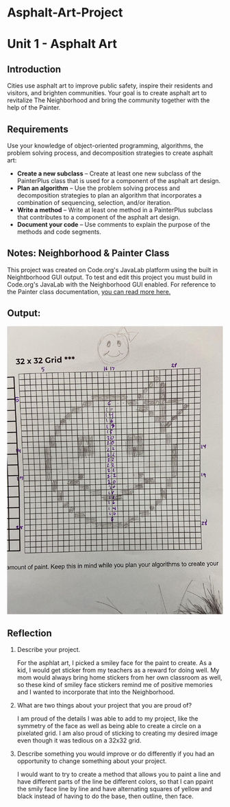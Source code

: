 # Asphalt-Art-Project
# Unit 1 - Asphalt Art

## Introduction

Cities use asphalt art to improve public safety, inspire their residents and visitors, and brighten communities. Your goal is to create asphalt art to revitalize The Neighborhood and bring the community together with the help of the Painter.

## Requirements

Use your knowledge of object-oriented programming, algorithms, the problem solving process, and decomposition strategies to create asphalt art:
- **Create a new subclass** – Create at least one new subclass of the PainterPlus class that is used for a component of the asphalt art design.
- **Plan an algorithm** – Use the problem solving process and decomposition strategies to plan an algorithm that incorporates a combination of sequencing, selection, and/or iteration.
- **Write a method** – Write at least one method in a PainterPlus subclass that contributes to a component of the asphalt art design.
- **Document your code** – Use comments to explain the purpose of the methods and code segments.

## Notes: Neighborhood & Painter Class

This project was created on Code.org's JavaLab platform using the built in Neightborhood GUI output. To test and edit this project you must build in Code.org's JavaLab with the Neighborhood GUI enabled. For reference to the Painter class documentation, [you can read more here.](https://studio.code.org/docs/ide/javalab/classes/Painter)

## Output:

![My sketch!](https://github.com/chloekp/Asphalt-Art-Project/blob/main/asphaltartsketch.jpg?raw=true)


## Reflection

1. Describe your project.

   For the asphlat art, I picked a smiley face for the paint to create. As a kid, I would get sticker from my teachers as a reward for doing well. My mom would always bring home stickers from her own classroom as well, so these kind of smiley face stickers remind me of positive memories and I wanted to incorporate that into the Neighborhood.

2. What are two things about your project that you are proud of?

   I am proud of the details I was able to add to my project, like the symmetry of the face as well as being able to create a circle on a pixelated grid. I am also proud of sticking to creating my desired image even though it was tedious on a 32x32 grid.

3. Describe something you would improve or do differently if you had an opportunity to change something about your project.

   I would want to try to create a method that allows you to paint a line and have different parts of the line be different colors, so that I can ppaint the smily face line by line and have alternating squares of yellow and black instead of having to do the base, then outline, then face.